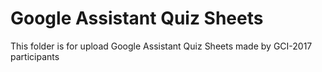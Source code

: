 # Google Assistant Quiz Sheets
This folder is for upload Google Assistant Quiz Sheets made by GCI-2017 participants
